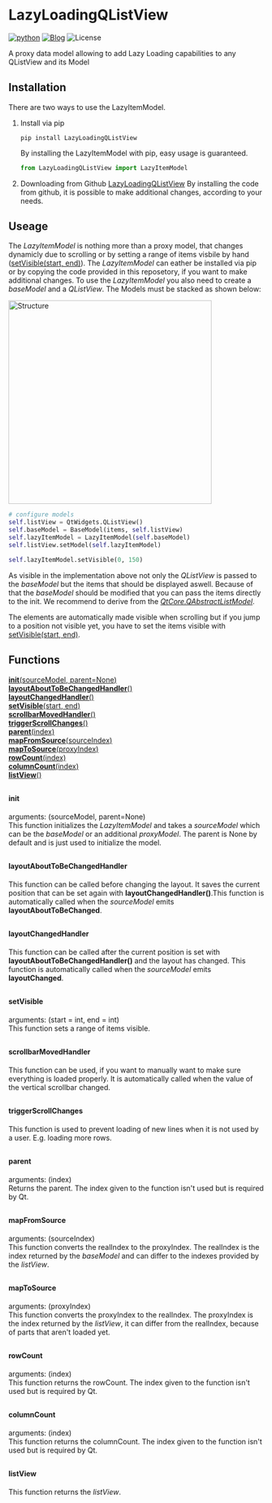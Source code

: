 # LazyLoadingQListView
[![python](https://img.shields.io/badge/Python-3.9-3776AB.svg?style=flat&logo=python&logoColor=white)](https://www.python.org) [![Blog](https://img.shields.io/badge/blog-pyqt-green.svg)](https:https://doc.qt.io/) ![License](https://img.shields.io/badge/License-MIT-%23efefef?style=flat&color=%234287f5&link=https%3A%2F%2Fgithub.com%2Fmonal-im%2FLazyLoadingQListView%2Fblob%2Fmaster%2FLICENSE)

A proxy data model allowing to add Lazy Loading capabilities to any QListView and its Model

## Installation
There are two ways to use the LazyItemModel.
1. Install via pip
    ```
    pip install LazyLoadingQListView
    ```
    By installing the LazyItemModel with pip, easy usage is guaranteed.
    ```python
    from LazyLoadingQListView import LazyItemModel
    ```


2. Downloading from Github
    [LazyLoadingQListView](https://github.com/monal-im/LazyLoadingQListView) 
    By installing the code from github, it is possible to make additional changes, according to your needs.


## Useage
The *LazyItemModel* is nothing more than a proxy model, that changes dynamicly due to scrolling or by setting a range of items visbile by hand ([setVisible(start, end)](#setVisible)). The *LazyItemModel* can eather be installed via pip or by copying the code provided in this reposetory, if you want to make additional changes. To use the *LazyItemModel* you also need to create a *baseModel* and a *QListView*. The Models must be stacked as shown below:

<img src="https://github.com/monal-im/LazyLoadingQListView/assets/76741977/6ea8ef46-1651-44f6-b312-dd787e43bd2c" alt="Structure" width="400"/>

```python
# configure models
self.listView = QtWidgets.QListView()
self.baseModel = BaseModel(items, self.listView)
self.lazyItemModel = LazyItemModel(self.baseModel)
self.listView.setModel(self.lazyItemModel)

self.lazyItemModel.setVisible(0, 150)
```
As visible in the implementation above not only the *QListView* is passed to the *baseModel* but the items that should be displayed aswell. Because of that the *baseModel* should be modified that you can pass the items directly to the init. We recommend to derive from the [*QtCore.QAbstractListModel*](https://doc.qt.io/qtforpython-5/PySide2/QtCore/QAbstractListModel.html).

The elements are automatically made visible when scrolling but if you jump to a position not visible yet, you have to set the items visible with [setVisible(start, end)](#setVisible).

## Functions
[__init__(sourceModel, parent=None)](#init)\
[__layoutAboutToBeChangedHandler__()](#layoutAboutToBeChangedHandler)\
[__layoutChangedHandler__()](#layoutChangedHandler)\
[__setVisible__(start, end)](#setVisible)\
[__scrollbarMovedHandler__()](#scrollbarMovedHandler)\
[__triggerScrollChanges__()](#triggerScrollChanges)\
[__parent__(index)](#parent)\
[__mapFromSource__(sourceIndex)](#mapFromSource)\
[__mapToSource__(proxyIndex)](#mapToSource)\
[__rowCount__(index)](#rowCount)\
[__columnCount__(index)](#columnCount)\
[__listView__()](#listView)

##
#### init
arguments: (sourceModel, parent=None)\
This function initializes the *LazyItemModel* and takes a *sourceModel* which can be the *baseModel* or an additional *proxyModel*. The parent is None by default and is just used to initialize the model.

##
#### layoutAboutToBeChangedHandler
This function can be called before changing the layout. It saves the current position that can be set again with __layoutChangedHandler()__.This function is automatically called when the *sourceModel* emits __layoutAboutToBeChanged__.

##
#### layoutChangedHandler
This function can be called after the current position is set with __layoutAboutToBeChangedHandler()__ and the layout has changed. This function is automatically called when the *sourceModel* emits __layoutChanged__.

##
#### setVisible
arguments: (start = int, end = int)\
This function sets a range of items visible.

##
#### scrollbarMovedHandler
This function can be used, if you want to manually want to make sure everything is loaded properly. It is automatically called when the value of the vertical scrollbar changed.

##
#### triggerScrollChanges
This function is used to prevent loading of new lines when it is not used by a user. E.g. loading more rows.

##
#### parent
arguments: (index)\
Returns the parent. The index given to the function isn't used but is required by Qt.

##
#### mapFromSource
arguments: (sourceIndex)\
This function converts the realIndex to the proxyIndex. The realIndex is the index returned by the *baseModel* and can differ to the indexes provided by the *listView*.

##
#### mapToSource
arguments: (proxyIndex)\
This function converts the proxyIndex to the realIndex. The proxyIndex is the index returned by the *listView*, it can differ from the realIndex, because of parts that aren't loaded yet.

##
#### rowCount
arguments: (index)\
This function returns the rowCount. The index given to the function isn't used but is required by Qt.

##
#### columnCount
arguments: (index)\
This function returns the columnCount. The index given to the function isn't used but is required by Qt.

##
#### listView
This function returns the *listView*.
